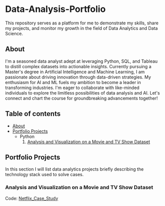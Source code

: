 # Data-Analysis-Portfolio
This repository serves as a platform for me to demonstrate my skills, share my projects, and monitor my growth in the field of Data Analytics and Data Science.
## About
I'm a seasoned data analyst adept at leveraging Python, SQL, and Tableau to distill complex datasets into actionable insights. Currently pursuing a Master's degree in Artificial Intelligence and Machine Learning, I am passionate about driving innovation through data-driven strategies. My enthusiasm for AI and ML fuels my ambition to become a leader in transforming industries. I'm eager to collaborate with like-minded individuals to explore the limitless possibilities of data analysis and AI. Let's connect and chart the course for groundbreaking advancements together!

## Table of contents
* [About](https://github.com/deeps-kkk/Data-Analysis-Portfolio/edit/main/README.md#about)
* [Portfolio Projects](https://github.com/deeps-kkk/Data-Analysis-Portfolio/edit/main/README.md#portfolio-projects)
  - Python
    1. [Analysis and Visualization on a Movie and TV Show Dataset](https://github.com/deeps-kkk/Data-Analysis-Portfolio/edit/main/README.md#analysis-and-visualization-on-a-movie-and-tv-show-dataset)

## Portfolio Projects
In this section I will list data analytics projects briefly describing the technology stack used to solve cases.

### Analysis and Visualization on a Movie and TV Show Dataset
 Code: [Netflix_Case_Study](https://github.com/deeps-kkk/Projects/blob/main/Netflix_Case_Study.ipynb)



